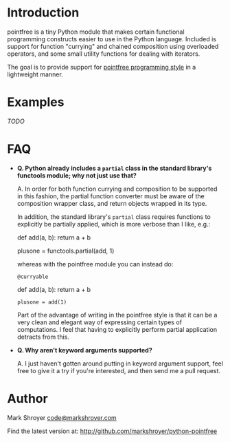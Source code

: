 Introduction
============

pointfree is a tiny Python module that makes certain functional programming
constructs easier to use in the Python language.  Included is support for
function "currying" and chained composition using overloaded operators, and
some small utility functions for dealing with iterators.

The goal is to provide support for
[pointfree programming style](http://www.haskell.org/haskellwiki/Pointfree)
in a lightweight manner.


Examples
========

*TODO*


FAQ
===

  - **Q. Python already includes a `partial` class in the standard
    library's functools module; why not just use that?**

    A. In order for both function currying and composition to be supported
    in this fashion, the partial function converter must be aware of the
    composition wrapper class, and return objects wrapped in its type.

    In addition, the standard library's `partial` class requires functions
    to explicitly be partially applied, which is more verbose than I like,
    e.g.:

	def add(a, b):
	    return a + b

	plusone = functools.partial(add, 1)

    whereas with the pointfree module you can instead do:

    	@curryable
	def add(a, b):
	    return a + b

    	plusone = add(1)

    Part of the advantage of writing in the pointfree style is that it can
    be a very clean and elegant way of expressing certain types of
    computations.  I feel that having to explicitly perform partial
    application detracts from this.

  - **Q. Why aren't keyword arguments supported?**

    A. I just haven't gotten around putting in keyword argument support,
    feel free to give it a try if you're interested, and then send me a
    pull request.

Author
======

Mark Shroyer <code@markshroyer.com>

Find the latest version at: http://github.com/markshroyer/python-pointfree
